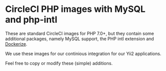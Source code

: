 # CircleCI PHP images with MySQL and php-intl

These are standard CircleCI images for PHP 7.0+, but they contain some additional packages, namely MySQL support, the PHP intl extension and [Dockerize](https://github.com/jwilder/dockerize).

We use these images for our continious integration for our Yii2 applications.

Feel free to copy or modify these (simple) additions.
